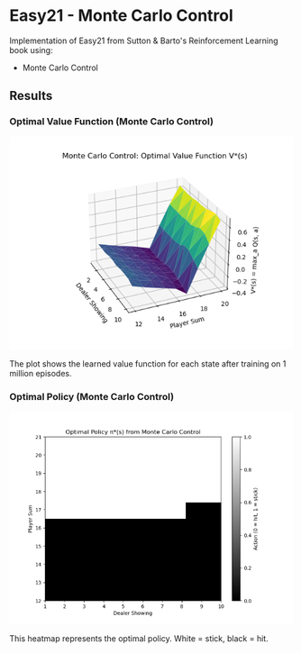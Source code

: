 # Easy21 - Monte Carlo Control

Implementation of Easy21 from Sutton & Barto's Reinforcement Learning book using:

- Monte Carlo Control


## Results

### Optimal Value Function (Monte Carlo Control)

![Value Function](figures/value_func_mc.png)

The plot shows the learned value function for each state after training on 1 million episodes.

### Optimal Policy (Monte Carlo Control)

![Optimal Policy](figures/optimal_policy_mc.png)

This heatmap represents the optimal policy. White = stick, black = hit.
